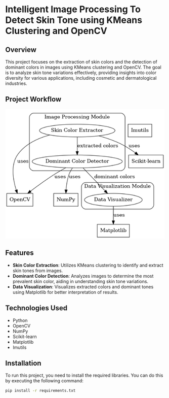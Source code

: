# Intelligent Image Processing To Detect Skin Tone using KMeans Clustering and OpenCV

## Overview
This project focuses on the extraction of skin colors and the detection of dominant colors in images using KMeans clustering and OpenCV. The goal is to analyze skin tone variations effectively, providing insights into color diversity for various applications, including cosmetic and dermatological industries.

## Project Workflow

<img src="/workflow.jpeg">

## Features
- **Skin Color Extraction**: Utilizes KMeans clustering to identify and extract skin tones from images.
- **Dominant Color Detection**: Analyzes images to determine the most prevalent skin color, aiding in understanding skin tone variations.
- **Data Visualization**: Visualizes extracted colors and dominant tones using Matplotlib for better interpretation of results.

## Technologies Used
- Python
- OpenCV
- NumPy
- Scikit-learn
- Matplotlib
- Imutils

## Installation
To run this project, you need to install the required libraries. You can do this by executing the following command:

```bash
pip install -r requirements.txt
